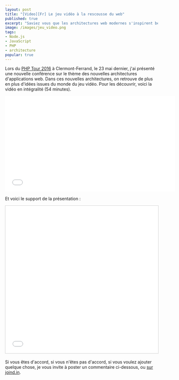 ```yaml
---
layout: post
title: "[Video][Fr] Le jeu vidéo à la rescousse du web"
published: true
excerpt: "Saviez vous que les architectures web modernes s'inspirent beaucoup de la façon dont sont développés les jeux vidéos ? La preuve en 35 minutes de conférence, donnée au PHP Tour en mai 2016 à Clermont-Ferrand."
image: /images/jeu_video.png
tags:
- Node.js
- JavaScript
- PHP
- architecture
popular: true
---
```


Lors du [PHP Tour 2016](http://event.afup.org/php-tour-2016/home-phptour-2016/) à Clermont-Ferrand, le 23 mai dernier, j'ai présenté une nouvelle conférence sur le thème des nouvelles architectures d'applications web. Dans ces nouvelles architectures, on retrouve de plus en plus d'idées issues du monde du jeu vidéo. Pour les découvrir, voici la vidéo en intégralité (54 minutes).

<iframe width="560" height="315" src="//www.youtube.com/embed/tIlQCIz9XF8" frameborder="0" allowfullscreen></iframe>

Et voici le support de la présentation :

<iframe src="//www.slideshare.net/slideshow/embed_code/key/6rurKr02A1WbU8" width="595" height="485" frameborder="0" marginwidth="0" marginheight="0" scrolling="no" style="border:1px solid #CCC; border-width:1px; margin-bottom:5px; max-width: 100%;" allowfullscreen> </iframe>

Si vous êtes d'accord, si vous n'êtes pas d'accord, si vous voulez ajouter quelque chose, je vous invite à poster un commentaire ci-dessous, ou [sur joind.in](https://joind.in/event/php-tour-clermont-ferrand-2016/le-jeu-vido--la-rescousse-du-web).
